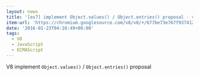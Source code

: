 ```yaml
---
layout: news
title: '[es7] implement Object.values() / Object.entries() proposal - v8/v8 - Git at Google'
item-url: 'https://chromium.googlesource.com/v8/v8/+/677be73e767f93741204f07061f0216485086f99'
date: '2016-01-23T04:10:49+00:00'
tags:
  - V8
  - JavaScript
  - ECMAScript
---
```

V8 implement `Object.values()` / `Object.entries()` proposal
